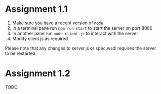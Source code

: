 # Assignment 1.1

1. Make sure you have a recent version of `node`
2. In a terminal pane run `npm run start` to start the server on port 8080
3. In another pane run `node client.js` to interact with the server
4. Modify client.js as required

Please note that any changes to server.js or spec.wsdl requires the server to be restarted.

# Assignment 1.2

TODO
